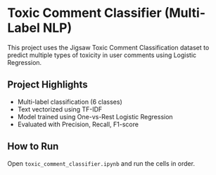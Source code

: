 # Toxic Comment Classifier (Multi-Label NLP)

This project uses the Jigsaw Toxic Comment Classification dataset to predict multiple types of toxicity in user comments using Logistic Regression.

## Project Highlights
- Multi-label classification (6 classes)
- Text vectorized using TF-IDF
- Model trained using One-vs-Rest Logistic Regression
- Evaluated with Precision, Recall, F1-score

## How to Run
Open `toxic_comment_classifier.ipynb` and run the cells in order.
